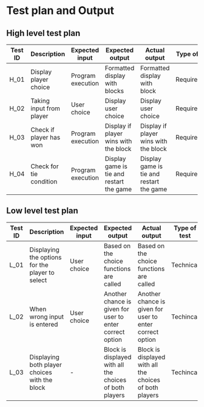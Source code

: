 # Test plan and Output
## High level test plan

|Test ID |Description |Expected input |Expected output |Actual output |Type of test|
|---------|-----------------|---------| --------|--------|-------|
|H_01 |Display player choice |Program execution |Formatted display with blocks |Formatted display with block|Requirement|
|H_02 | Taking input from player |User choice |Display user choice |Display user choice|Requirement|
|H_03 | Check if player has won |Program execution|Display if player wins with the block |Display if player wins with the block|Requirement|
|H_04 | Check for tie condition  |Program execution |Display game is tie and restart the game |Display game is tie and restart the game|Requirement|
## Low level test plan

|Test ID |Description |Expected input |Expected output |Actual output |Type of test|
|---------|-----------------|---------| --------|--------|-------|
|L_01 | Displaying the options for the player to select |User choice |Based on the choice functions are called |Based on the choice functions are called |Technical|
|L_02|When wrong input is entered |User choice |Another chance is given for user to enter correct option |Another chance is given for user to enter correct option  |Techincal|
|L_03 |Displaying both player choices with the block|- |Block is displayed with all the choices of both players |Block is displayed with all the choices of both players |Techincal|
